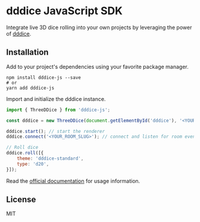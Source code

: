 # dddice JavaScript SDK

Integrate live 3D dice rolling into your own projects by leveraging the power of [dddice](https://dddice.com).

## Installation

Add to your project's dependencies using your favorite package manager.

```shell
npm install dddice-js --save
# or
yarn add dddice-js
```

Import and initialize the dddice instance.

```javascript
import { ThreeDDice } from 'dddice-js';

const dddice = new ThreeDDice(document.getElementById('dddice'), '<YOUR_API_KEY>');

dddice.start(); // start the renderer
dddice.connect('<YOUR_ROOM_SLUG>'); // connect and listen for room events

// Roll dice
dddice.roll([{
    theme: 'dddice-standard',
    type: 'd20',
}]);
```

Read the [official documentation](https://docs.dddice.com/sdk/js/latest/) for usage information.

## License

MIT
